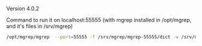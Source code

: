 Version 4.0.2

Command to run it on localhost:55555 (with mgrep installed in /opt/mgrep, and it's files in /srv/mgrep)
```bash
/opt/mgrep/mgrep  --port=55555 -f /srv/mgrep/mgrep-55555/dict -w /srv/mgrep/word_divider.txt -c /srv/mgrep/CaseFolding.txt
```
